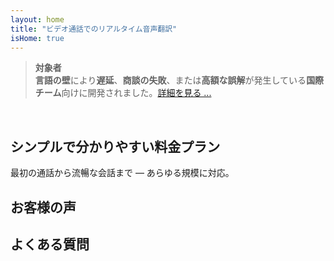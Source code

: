 ```yaml
---
layout: home
title: "ビデオ通話でのリアルタイム音声翻訳"
isHome: true
---
```


<!-- title: "同時通訳機能を搭載したビデオ通話" -->
<!-- text="母国語で話せば、相手も同じ言語で話しているかのように聞こえます" -->
<!-- title="ビデオ通話でのリアルタイム音声翻訳" -->

<HeroSection
  title="**どんな**言語でも会話可能"
  text="グローバルチームのためのリアルタイム音声翻訳 — **遅延なし**、**商談の失敗なし**、**言語の壁なし**。">

  <!-- <AuthButton text="違いを体験する" buttonClass="brand"/> -->
  <AuthButton text="あなたの言語で試す" buttonClass="brand"/>
</HeroSection>

> **対象者**  
> **言語の壁**により**遅延**、**商談の失敗**、または**高額な誤解**が発生している**国際チーム**向けに開発されました。[詳細を見る ...](./product/overview/markets)

<br>

<span id="1"></span>
<FeatureBlock :card="{
  title: '翻訳 ≠ 理解。次世代の解決策。',
  details: '言語に関係なく、**あなたの声は聞かれ、理解される** — まるで同じ言語を話しているかのように。',
    items: [
      '⚡︎ 自然に、[リアルタイム](./product/overview/how-it-works)で、字幕や遅延なし。',
      '✧ AIによる通訳が、トーン、意図、業界固有の専門用語を捉えます。',
    ],
  link: './product/overview/what-is-intermind',
  src: {
    light: '/media-kit/animals-3-2.png',
    dark: '/media-kit/animals-cartoon-3-2.png',
  },
  inversion: false
}" />

<span id="2"></span>
<FeatureBlock :card="{
    title: 'ミーティング内の知性',
    details: 'InterMindは多言語通話を明確で検索可能な知識に変換します。',
    items: [
      '🔍 **何でも質問可能** — AIが**全ミーティングから**答えを見つけます。',
      '✧ タスク、担当者、期限を自動抽出。',
      '✧ どの言語でも要点を即座に要約。',
    ],
    link: './product/overview/how-it-works#🧩-deep-memory-deep-understanding',
    src: {
      light: '/2l.png',
      dark: '/2d.png',
    },
    inversion: true
  }" />

<span id="3"></span>
<FeatureBlock :card="{
    title: '単なる会話ではなく、ビジネスミーティングのために設計',
    details: 'InterMindは**プロフェッショナルグレードのビデオ会議プラットフォーム**であり、軽量なアドオンやプラグインではありません。',
    items: [
      '✧ 1080p解像度、スマートノイズ抑制、スケジューリング、モデレーション、画面共有、録画、字幕、参加者チャット、カレンダー連携 — すべて組み込み済みですぐに使用可能。',
    ],
    link: './product/overview/how-it-works',
    src: {
      light: '/3l.mp4',
      dark: '/3d.mp4',
    },
    inversion: false
  }" />

<span id="4"></span>
<FeatureBlock
  :card="{
    title: '重要な場面でのプライバシー保護',
    details:
      'InterMindは信頼性が重要な会話のために設計されています — プライバシーとコントロールが最も重要な場面で。',
    items: [
      '⚡︎ [Privacy Zones](./product/overview/privacy-architecture) — EU、US、東南アジア',
      '✧ **データトレーニングなし**。第三者アクセスなし。'
    ],
    link: './product/overview/privacy-architecture',
    src: {
      light: '/4l.png',
      dark: '/4d.png',
    },
    inversion: true
  }"
/>

<span id="Pricing"></span>

## シンプルで分かりやすい料金プラン

最初の通話から流暢な会話まで — あらゆる規模に対応。

<PricingPlans :plans="[
  {
    title: '**ベーシック** &nbsp ユーザー1名',
    price: '**無料**',
    details: 'クレジットカード不要',
    items: [
      'ミーティング **25** 回',
      '参加者 **100** 名までのビデオミーティング [💬](#3)',
      'ユーザーあたり **30** GBのプール型ストレージ',
      'すべてのミーティングを検索可能 [💬](#2)',
      '同時通訳機能 [💬](#1)',
    ],
  },
  {
    title: '**プロ** &nbsp 1-99ユーザー',
    price: '**¥2,000** /月/ユーザー（年間契約）',
    details: '月額契約の場合 ¥2,500',
    items: [
      '**無制限** のミーティング',
      '参加者 **150** 名までのビデオミーティング [💬](#3)',
      'ユーザーあたり **2** TBのプール型ストレージ',
      'すべてのミーティングを検索可能 [💬](#2)',
      '同時通訳機能 [💬](#1)',
    ],
  },
  {
    title: '**ビジネス** &nbsp 100+ユーザー',
    price: '**カスタム価格**',
    details: 'プライバシー重視の設計',
    items: [
      '**無制限** のミーティング',
      '参加者 **500** 名までのビデオミーティング [💬](#3)',
      'ユーザーあたり **5** TBのプール型ストレージ',
      'すべてのミーティングを検索可能 [💬](#2)',
      '同時通訳機能 [💬](#1)',
      '**プライバシーゾーン** [💬](#4)',
    ],
  }
]">
<AuthButton text="無料で試す" buttonClass="alt"/>
<AuthButton text="今すぐ購入" buttonClass="brand"/>
<ContactFormModalNav buttonText="営業担当に相談" buttonClass="alt"/>
</PricingPlans>

<span id="Testimonials"></span>

## お客様の声

<AutoScrollTestimonials testimonialsUrl="/testimonials.json"/>

<span id="FAQ"></span>

## よくある質問

<AccordionGroup :items="
[
  {
    q: 'ライセンスユーザーと参加者の違いは何ですか？',
    a: '*ライセンスユーザー*は、無料または有料のミーティングライセンスを持ち、プラン内で会議をスケジュールできます。*参加者*は招待された人々で、**アカウントやライセンスは不要**で、どのデバイスからでも**無料**で接続できます。'
  },
  {
    q: '1つのInterMindライセンスは何人まで使用できますか？',
    a: '*ライセンスユーザー*は**無制限の会議**を主催できます。複数のチームメンバーが同時に会議を主催する必要がある場合、それぞれが個別のライセンスが必要です。'
  },
  {
    q: '会議の最大時間はどれくらいですか？',
    a: 'すべてのプランで会議は最大**24時間**まで実施できます。'
  },
  {
    q: '主催できる会議の回数に制限はありますか？',
    a: '*無料基本*プランには**25回の無料会議**が含まれています。*Pro*と*Business*プランでは、より多くの参加者とコントロール機能付きで無制限の会議が可能です。'
  },
  {
    q: 'InterMindはデータのプライバシーとセキュリティをどのように確保していますか？',
    a: 'InterMindは**プライバシー重視**の設計です。すべてのデータは選択された**プライバシーゾーン**（_EU_、_US_、または_アジア_）内で処理・保存されます。[**GDPR**](https://gdpr.eu)、[**CCPA**](https://oag.ca.gov/privacy/ccpa)、UAEのPDPLに準拠し、トレーニングやサードパーティーアクセスのために**コンテンツを使用することは一切ありません**。高度な**プライバシーゾーン制御**は**Business**プランで利用可能です。'
  },
  {
    q: 'プラン購入前にInterMindを試すことはできますか？',
    a: 'はい、可能です。*無料基本*プランでは、**同時通訳**や**会議検索**を含む主要機能に**25回の無料会議**でフルアクセスできます。クレジットカードは不要で、いつでもアップグレード可能です。'
  },
  {
    q: 'サポートが必要な場合はどうすればよいですか？',
    a: '**ヘルプセンター**、**メール**、**ライブチャット**でサポートを利用できます。*Business*ユーザーは専任担当者による**優先サポート**を受けられます。'
  },
  {
    q: 'サブスクリプションの管理（アップグレード、ダウングレード、解約）はどのように行いますか？',
    a: '**アカウント設定**からいつでもプランを変更できます。変更は**即時**に反映されます。解約の場合、*月額プラン*は請求サイクル終了時に終了します。*年間プラン*は**日割り返金**で解約できます。'
  },
  {
    q: 'InterMindは通訳でどの言語をサポートしていますか？',
    a: 'リアルタイム通訳で**100以上の言語**をサポートしています。言語リストは継続的に拡大中で、最新情報はウェブサイトでご確認いただけます。'
  },
  {
    q: 'ウェビナーや大規模イベントにInterMindを使用できますか？',
    a: 'はい。*Pro*と*Business*プランは**大規模会議やウェビナー**に最適で、*Business*プランでは最大**500人の参加者**をサポートします。'
  }
]
"/>